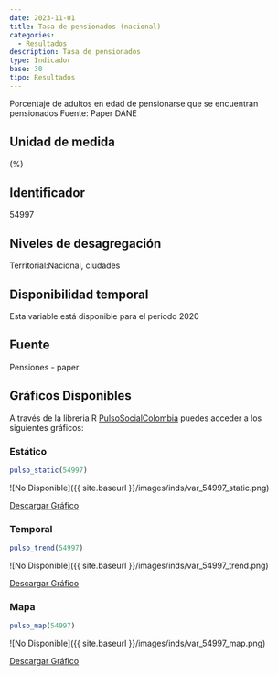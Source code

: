 ```yaml
---
date: 2023-11-01
title: Tasa de pensionados (nacional)
categories:
  - Resultados
description: Tasa de pensionados
type: Indicador
base: 30
tipo: Resultados
--- 
```


Porcentaje de adultos en edad de pensionarse que se encuentran pensionados
Fuente: Paper DANE

## Unidad de medida
(%)

## Identificador
54997

## Niveles de desagregación
Territorial:Nacional, ciudades

## Disponibilidad temporal
Esta variable está disponible para el periodo 2020

## Fuente
Pensiones - paper

## Gráficos Disponibles

A través de la libreria R [PulsoSocialColombia](https://github.com/pulsosocialcolombia/PulsoSocialColombia) puedes acceder a los siguientes gráficos:

### Estático

``` R
pulso_static(54997)
```

![No Disponible]({{ site.baseurl }}/images/inds/var_54997_static.png)

<a href='{{ site.baseurl }}/images/inds/var_54997_static.png'>Descargar Gráfico</a>

### Temporal

``` R
pulso_trend(54997)
```

![No Disponible]({{ site.baseurl }}/images/inds/var_54997_trend.png)

<a href='{{ site.baseurl }}/images/inds/var_54997_trend.png'>Descargar Gráfico</a>

### Mapa

``` R
pulso_map(54997)
```

![No Disponible]({{ site.baseurl }}/images/inds/var_54997_map.png)

<a href='{{ site.baseurl }}/images/inds/var_54997_map.png'>Descargar Gráfico</a>